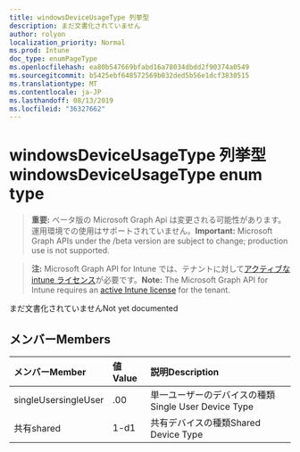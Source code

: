 ```yaml
---
title: windowsDeviceUsageType 列挙型
description: まだ文書化されていません
author: rolyon
localization_priority: Normal
ms.prod: Intune
doc_type: enumPageType
ms.openlocfilehash: ea80b547669bfabd16a78034dbdd2f90374a0549
ms.sourcegitcommit: b5425ebf648572569b032ded5b56e1dcf3830515
ms.translationtype: MT
ms.contentlocale: ja-JP
ms.lasthandoff: 08/13/2019
ms.locfileid: "36327662"
---
```

# <a name="windowsdeviceusagetype-enum-type"></a><span data-ttu-id="273cf-103">windowsDeviceUsageType 列挙型</span><span class="sxs-lookup"><span data-stu-id="273cf-103">windowsDeviceUsageType enum type</span></span>

> <span data-ttu-id="273cf-104">**重要:** ベータ版の Microsoft Graph Api は変更される可能性があります。運用環境での使用はサポートされていません。</span><span class="sxs-lookup"><span data-stu-id="273cf-104">**Important:** Microsoft Graph APIs under the /beta version are subject to change; production use is not supported.</span></span>

> <span data-ttu-id="273cf-105">**注:** Microsoft Graph API for Intune では、テナントに対して[アクティブな intune ライセンス](https://go.microsoft.com/fwlink/?linkid=839381)が必要です。</span><span class="sxs-lookup"><span data-stu-id="273cf-105">**Note:** The Microsoft Graph API for Intune requires an [active Intune license](https://go.microsoft.com/fwlink/?linkid=839381) for the tenant.</span></span>

<span data-ttu-id="273cf-106">まだ文書化されていません</span><span class="sxs-lookup"><span data-stu-id="273cf-106">Not yet documented</span></span>

## <a name="members"></a><span data-ttu-id="273cf-107">メンバー</span><span class="sxs-lookup"><span data-stu-id="273cf-107">Members</span></span>
|<span data-ttu-id="273cf-108">メンバー</span><span class="sxs-lookup"><span data-stu-id="273cf-108">Member</span></span>|<span data-ttu-id="273cf-109">値</span><span class="sxs-lookup"><span data-stu-id="273cf-109">Value</span></span>|<span data-ttu-id="273cf-110">説明</span><span class="sxs-lookup"><span data-stu-id="273cf-110">Description</span></span>|
|:---|:---|:---|
|<span data-ttu-id="273cf-111">singleUser</span><span class="sxs-lookup"><span data-stu-id="273cf-111">singleUser</span></span>|<span data-ttu-id="273cf-112">.0</span><span class="sxs-lookup"><span data-stu-id="273cf-112">0</span></span>|<span data-ttu-id="273cf-113">単一ユーザーのデバイスの種類</span><span class="sxs-lookup"><span data-stu-id="273cf-113">Single User Device Type</span></span>|
|<span data-ttu-id="273cf-114">共有</span><span class="sxs-lookup"><span data-stu-id="273cf-114">shared</span></span>|<span data-ttu-id="273cf-115">1-d</span><span class="sxs-lookup"><span data-stu-id="273cf-115">1</span></span>|<span data-ttu-id="273cf-116">共有デバイスの種類</span><span class="sxs-lookup"><span data-stu-id="273cf-116">Shared Device Type</span></span>|



